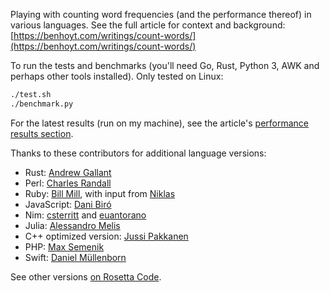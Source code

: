 
Playing with counting word frequencies (and the performance thereof) in various languages. See the full article for context and background: [https://benhoyt.com/writings/count-words/](https://benhoyt.com/writings/count-words/)

To run the tests and benchmarks (you'll need Go, Rust, Python 3, AWK and perhaps other tools installed). Only tested on Linux:

```bash
./test.sh
./benchmark.py
```

For the latest results (run on my machine), see the article's [performance results section](https://benhoyt.com/writings/count-words/#performance-results-and-learnings).

Thanks to these contributors for additional language versions:

* Rust: [Andrew Gallant](https://github.com/BurntSushi)
* Perl: [Charles Randall](https://github.com/charles-randall)
* Ruby: [Bill Mill](https://github.com/llimllib), with input from [Niklas](https://github.com/nhh)
* JavaScript: [Dani Biró](https://github.com/Daninet)
* Nim: [csterritt](https://github.com/csterritt) and [euantorano](https://github.com/euantorano)
* Julia: [Alessandro Melis](https://github.com/alemelis)
* C++ optimized version: [Jussi Pakkanen](https://github.com/jpakkane)
* PHP: [Max Semenik](https://github.com/MaxSem)
* Swift: [Daniel Müllenborn](https://github.com/damuellen)

See other versions [on Rosetta Code](https://rosettacode.org/wiki/Word_frequency).
